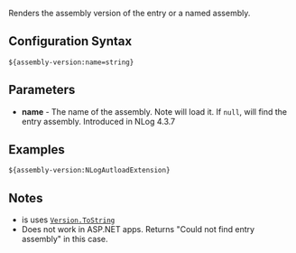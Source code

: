 Renders the assembly version of the entry or a named assembly.

## Configuration Syntax
```
${assembly-version:name=string}
```
## Parameters

* **name** - The name of the assembly. Note will load it. If `null`, will find the entry assembly. Introduced in NLog 4.3.7

## Examples

```
${assembly-version:NLogAutloadExtension}
```

## Notes
- is uses [`Version.ToString`](https://msdn.microsoft.com/en-us/library/e31ax1a7(v=vs.110).aspx)
- Does not work in ASP.NET apps. Returns "Could not find entry assembly" in this case.